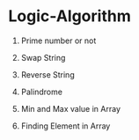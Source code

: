 # Logic-Algorithm


1. Prime number or not

2. Swap String

3. Reverse String

4. Palindrome

5. Min and Max value in Array

6. Finding Element in Array
